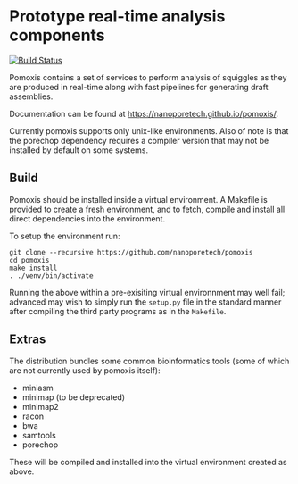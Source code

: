 Prototype real-time analysis components
=======================================

[![Build Status](https://travis-ci.org/nanoporetech/pomoxis.svg?branch=master)](https://travis-ci.org/nanoporetech/pomoxis)

Pomoxis contains a set of services to perform analysis of squiggles as they are
produced in real-time along with fast pipelines for generating draft assemblies.

Documentation can be found at https://nanoporetech.github.io/pomoxis/.

Currently pomoxis supports only unix-like environments. Also of note is that
the porechop dependency requires a compiler version that may not be installed
by default on some systems.
  

Build
-----

Pomoxis should be installed inside a virtual environment. A Makefile is
provided to create a fresh environment, and to fetch, compile and install
all direct dependencies into the environment.

To setup the environment run:

    git clone --recursive https://github.com/nanoporetech/pomoxis
    cd pomoxis
    make install
    . ./venv/bin/activate

Running the above within a pre-exisiting virtual environnment may well fail;
advanced may wish to simply run the `setup.py` file in the standard manner
after compiling the third party programs as in the `Makefile`.


Extras
------

The distribution bundles some common bioinformatics tools (some of which are not
currently used by pomoxis itself):

* miniasm
* minimap (to be deprecated)
* minimap2
* racon
* bwa
* samtools
* porechop

These will be compiled and installed into the virtual environment created as above.
